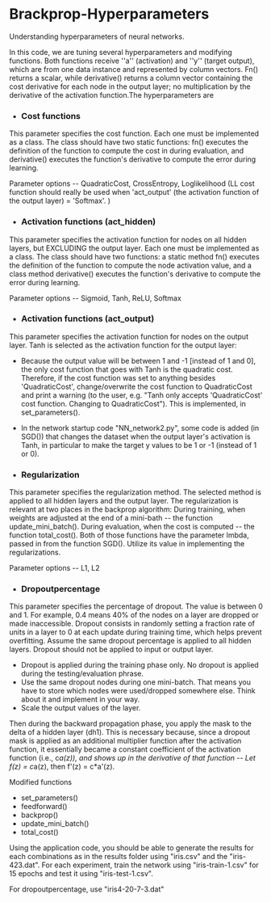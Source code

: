 # Brackprop-Hyperparameters
Understanding hyperparameters of neural networks. 

In this code, we are tuning several hyperparameters and modifying functions. Both functions receive ''a'' (activation) and ''y'' (target output), which are from one data instance and represented by column vectors.
Fn() returns a scalar, while derivative() returns a column vector containing the cost derivative for each node in the output layer; no multiplication by the derivative of the activation function.The hyperparameters are 

- ### Cost functions
This parameter specifies the cost function. Each one must be implemented as a class. 
The class should have two static functions: fn() executes the definition of the function to compute the cost in during evaluation, and derivative() executes the function's derivative to compute the error during learning.  
  
Parameter options -- QuadraticCost, CrossEntropy, Loglikelihood (LL cost function should really be used when 'act_output' (the activation function of the output layer) = 'Softmax'. )
  
 - ### Activation functions (act_hidden)
This parameter specifies the activation function for nodes on all hidden layers, but EXCLUDING the output layer. Each one must be implemented as a class. The class should have two functions: a static method fn() executes the definition of the function to compute the node activation value, and a class method derivative() executes the function's derivative to compute the error during learning.
 
Parameter options  -- Sigmoid, Tanh, ReLU, Softmax

- ### Activation functions (act_output)
This parameter specifies the activation function for nodes on the output layer. Tanh is selected as the activation function for the output layer:

  - Because the output value will be between 1 and -1 [instead of 1 and 0], the only cost function that goes with Tanh is the quadratic cost. Therefore, if the cost function was set to anything besides 'QuadraticCost', change/overwrite the cost function to QuadraticCost and print a warning (to the user, e.g. "Tanh only accepts 'QuadraticCost' cost function.  Changing to QuadraticCost").  This is implemented, in set_parameters().
 
  - In the network startup code "NN_network2.py", some code is added (in SGD()) that changes the dataset when the output layer's activation is Tanh, in particular to make the target y values to be 1 or -1 (instead of 1 or 0). 

  
- ### Regularization
This parameter specifies the regularization method. The selected method is applied to all hidden layers and the output layer. The regularization is relevant at two places in the backprop algorithm: During training, when weights are adjusted at the end of a mini-bath -- the function update_mini_batch(). During evaluation, when the cost is computed -- the function total_cost().
Both of those functions have the parameter lmbda, passed in from the function SGD(). Utilize its value in implementing the regularizations.

Parameter options  -- L1, L2
  
- ### Dropoutpercentage
This parameter specifies the percentage of dropout. The value is between 0 and 1.  For example, 0.4 means 40% of the nodes on a layer are dropped or made inaccessible. Dropout consists in randomly setting a fraction rate of units in a layer to 0 at each update during training time, which helps prevent overfitting. Assume the same dropout percentage is applied to all hidden layers. Dropout should not be applied to input or output layer. 
  - Dropout is applied during the training phase only.  No dropout is applied during the testing/evaluation phrase.
  - Use the same dropout nodes during one mini-batch.  That means you have to store which nodes were used/dropped somewhere else. Think about it and implement in your way.
  - Scale the output values of the layer.  

Then during the backward propagation phase, you apply the mask to the delta of a hidden layer (dh1). This is necessary because, since a dropout mask is applied as an additional multiplier function after the activation function, it essentially became a constant coefficient of the activation function (i.e., c*a(z)), and shows up in the derivative of that function --  Let f(z) = c*a(z), then f'(z) = c*a'(z).
  
Modified functions

- set_parameters()
- feedforward()
- backprop()
- update_mini_batch()
- total_cost()

Using the application code, you should be able to generate the results for each combinations as in the results folder using  "iris.csv" and the "iris-423.dat". For each experiment, train the network using "iris-train-1.csv" for 15 epochs and test it using "iris-test-1.csv".


For dropoutpercentage, use "iris4-20-7-3.dat"
